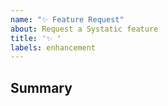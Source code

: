 ```yaml
---
name: "✨ Feature Request"
about: Request a Systatic feature
title: '✨ '
labels: enhancement
---
```


<!--
    Please fill out each of the below sections with as much information as possible.
    
    Before opening a new issue, please check other issues to see if others have requested the same feature.
        - https://github.com/damcclean/systatic/issues
-->

## Summary

<!--
    Explanation of the feature you want added.
-->
